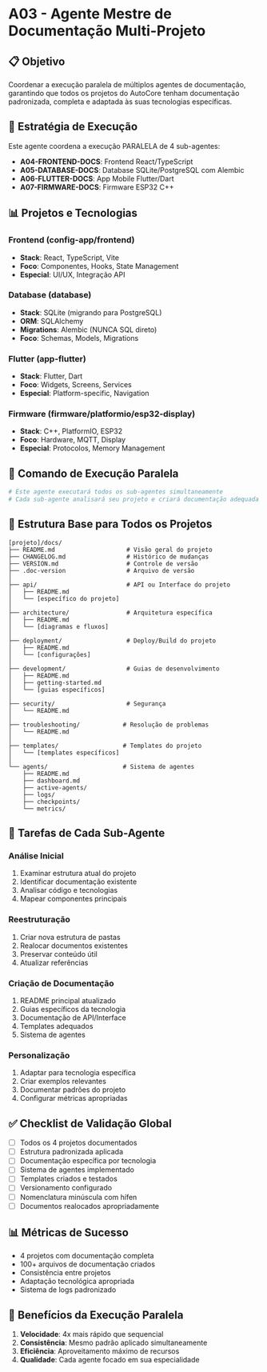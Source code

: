 # A03 - Agente Mestre de Documentação Multi-Projeto

## 📋 Objetivo
Coordenar a execução paralela de múltiplos agentes de documentação, garantindo que todos os projetos do AutoCore tenham documentação padronizada, completa e adaptada às suas tecnologias específicas.

## 🎯 Estratégia de Execução
Este agente coordena a execução PARALELA de 4 sub-agentes:
- **A04-FRONTEND-DOCS**: Frontend React/TypeScript
- **A05-DATABASE-DOCS**: Database SQLite/PostgreSQL com Alembic
- **A06-FLUTTER-DOCS**: App Mobile Flutter/Dart
- **A07-FIRMWARE-DOCS**: Firmware ESP32 C++

## 📊 Projetos e Tecnologias

### Frontend (config-app/frontend)
- **Stack**: React, TypeScript, Vite
- **Foco**: Componentes, Hooks, State Management
- **Especial**: UI/UX, Integração API

### Database (database)
- **Stack**: SQLite (migrando para PostgreSQL)
- **ORM**: SQLAlchemy
- **Migrations**: Alembic (NUNCA SQL direto)
- **Foco**: Schemas, Models, Migrations

### Flutter (app-flutter)
- **Stack**: Flutter, Dart
- **Foco**: Widgets, Screens, Services
- **Especial**: Platform-specific, Navigation

### Firmware (firmware/platformio/esp32-display)
- **Stack**: C++, PlatformIO, ESP32
- **Foco**: Hardware, MQTT, Display
- **Especial**: Protocolos, Memory Management

## 🚀 Comando de Execução Paralela

```bash
# Este agente executará todos os sub-agentes simultaneamente
# Cada sub-agente analisará seu projeto e criará documentação adequada
```

## 📁 Estrutura Base para Todos os Projetos

```
[projeto]/docs/
├── README.md                    # Visão geral do projeto
├── CHANGELOG.md                 # Histórico de mudanças
├── VERSION.md                   # Controle de versão
├── .doc-version                 # Arquivo de versão
│
├── api/                         # API ou Interface do projeto
│   ├── README.md
│   └── [específico do projeto]
│
├── architecture/                # Arquitetura específica
│   ├── README.md
│   └── [diagramas e fluxos]
│
├── deployment/                  # Deploy/Build do projeto
│   ├── README.md
│   └── [configurações]
│
├── development/                 # Guias de desenvolvimento
│   ├── README.md
│   ├── getting-started.md
│   └── [guias específicos]
│
├── security/                    # Segurança
│   └── README.md
│
├── troubleshooting/            # Resolução de problemas
│   └── README.md
│
├── templates/                  # Templates do projeto
│   └── [templates específicos]
│
└── agents/                     # Sistema de agentes
    ├── README.md
    ├── dashboard.md
    ├── active-agents/
    ├── logs/
    ├── checkpoints/
    └── metrics/
```

## 🎯 Tarefas de Cada Sub-Agente

### Análise Inicial
1. Examinar estrutura atual do projeto
2. Identificar documentação existente
3. Analisar código e tecnologias
4. Mapear componentes principais

### Reestruturação
1. Criar nova estrutura de pastas
2. Realocar documentos existentes
3. Preservar conteúdo útil
4. Atualizar referências

### Criação de Documentação
1. README principal atualizado
2. Guias específicos da tecnologia
3. Documentação de API/Interface
4. Templates adequados
5. Sistema de agentes

### Personalização
1. Adaptar para tecnologia específica
2. Criar exemplos relevantes
3. Documentar padrões do projeto
4. Configurar métricas apropriadas

## ✅ Checklist de Validação Global
- [ ] Todos os 4 projetos documentados
- [ ] Estrutura padronizada aplicada
- [ ] Documentação específica por tecnologia
- [ ] Sistema de agentes implementado
- [ ] Templates criados e testados
- [ ] Versionamento configurado
- [ ] Nomenclatura minúscula com hífen
- [ ] Documentos realocados apropriadamente

## 📊 Métricas de Sucesso
- 4 projetos com documentação completa
- 100+ arquivos de documentação criados
- Consistência entre projetos
- Adaptação tecnológica apropriada
- Sistema de logs padronizado

## 🚀 Benefícios da Execução Paralela
1. **Velocidade**: 4x mais rápido que sequencial
2. **Consistência**: Mesmo padrão aplicado simultaneamente
3. **Eficiência**: Aproveitamento máximo de recursos
4. **Qualidade**: Cada agente focado em sua especialidade